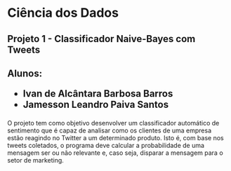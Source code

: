 # Ciência dos Dados

## Projeto 1 - Classificador Naive-Bayes com Tweets

<h2>
Alunos:
    <p>
        <ul>
            <li>Ivan de Alcântara Barbosa Barros</li>
            <li>Jamesson Leandro Paiva Santos</li>
        </ul>
    </p>
</h2>

<p>
O projeto tem como objetivo desenvolver um classificador automático de
sentimento que é capaz de analisar como os clientes de uma empresa
estão reagindo no Twitter a um determinado produto. Isto é, com base
nos tweets coletados, o programa deve calcular a probabilidade de uma 
mensagem ser ou não relevante e, caso seja, disparar a mensagem para
o setor de marketing. 
</p>